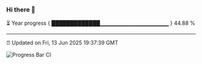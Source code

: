 ### Hi there 👋

⏳ Year progress { █████████████▁▁▁▁▁▁▁▁▁▁▁▁▁▁▁▁▁ } 44.88 %

---

⏰ Updated on Fri, 13 Jun 2025 19:37:39 GMT

![Progress Bar CI](https://github.com/IshwaranRudhara/GIT-ACTION/workflows/Progress%20Bar%20CI/badge.svg)
